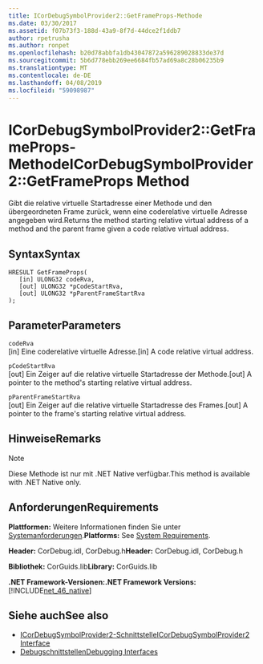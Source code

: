 ```yaml
---
title: ICorDebugSymbolProvider2::GetFrameProps-Methode
ms.date: 03/30/2017
ms.assetid: f07b73f3-188d-43a9-8f7d-44dce2f1ddb7
author: rpetrusha
ms.author: ronpet
ms.openlocfilehash: b20d78abbfa1db43047872a596289028833de37d
ms.sourcegitcommit: 5b6d778ebb269ee6684fb57ad69a8c28b06235b9
ms.translationtype: MT
ms.contentlocale: de-DE
ms.lasthandoff: 04/08/2019
ms.locfileid: "59098987"
---
```

# <a name="icordebugsymbolprovider2getframeprops-method"></a><span data-ttu-id="e4385-102">ICorDebugSymbolProvider2::GetFrameProps-Methode</span><span class="sxs-lookup"><span data-stu-id="e4385-102">ICorDebugSymbolProvider2::GetFrameProps Method</span></span>
<span data-ttu-id="e4385-103">Gibt die relative virtuelle Startadresse einer Methode und den übergeordneten Frame zurück, wenn eine coderelative virtuelle Adresse angegeben wird.</span><span class="sxs-lookup"><span data-stu-id="e4385-103">Returns the method starting relative virtual address of a method and the parent frame given a code relative virtual address.</span></span>  
  
## <a name="syntax"></a><span data-ttu-id="e4385-104">Syntax</span><span class="sxs-lookup"><span data-stu-id="e4385-104">Syntax</span></span>  
  
```  
HRESULT GetFrameProps(  
   [in] ULONG32 codeRva,  
   [out] ULONG32 *pCodeStartRva,  
   [out] ULONG32 *pParentFrameStartRva  
);  
```  
  
## <a name="parameters"></a><span data-ttu-id="e4385-105">Parameter</span><span class="sxs-lookup"><span data-stu-id="e4385-105">Parameters</span></span>  
 `codeRva`  
 <span data-ttu-id="e4385-106">[in] Eine coderelative virtuelle Adresse.</span><span class="sxs-lookup"><span data-stu-id="e4385-106">[in] A code relative virtual address.</span></span>  
  
 `pCodeStartRva`  
 <span data-ttu-id="e4385-107">[out] Ein Zeiger auf die relative virtuelle Startadresse der Methode.</span><span class="sxs-lookup"><span data-stu-id="e4385-107">[out] A pointer to the method's starting relative virtual address.</span></span>  
  
 `pParentFrameStartRva`  
 <span data-ttu-id="e4385-108">[out] Ein Zeiger auf die relative virtuelle Startadresse des Frames.</span><span class="sxs-lookup"><span data-stu-id="e4385-108">[out] A pointer to the frame's starting relative virtual address.</span></span>  
  
## <a name="remarks"></a><span data-ttu-id="e4385-109">Hinweise</span><span class="sxs-lookup"><span data-stu-id="e4385-109">Remarks</span></span>  
  
> [!NOTE]
>  <span data-ttu-id="e4385-110">Diese Methode ist nur mit .NET Native verfügbar.</span><span class="sxs-lookup"><span data-stu-id="e4385-110">This method is available with .NET Native only.</span></span>  
  
## <a name="requirements"></a><span data-ttu-id="e4385-111">Anforderungen</span><span class="sxs-lookup"><span data-stu-id="e4385-111">Requirements</span></span>  
 <span data-ttu-id="e4385-112">**Plattformen:** Weitere Informationen finden Sie unter [Systemanforderungen](../../../../docs/framework/get-started/system-requirements.md).</span><span class="sxs-lookup"><span data-stu-id="e4385-112">**Platforms:** See [System Requirements](../../../../docs/framework/get-started/system-requirements.md).</span></span>  
  
 <span data-ttu-id="e4385-113">**Header:** CorDebug.idl, CorDebug.h</span><span class="sxs-lookup"><span data-stu-id="e4385-113">**Header:** CorDebug.idl, CorDebug.h</span></span>  
  
 <span data-ttu-id="e4385-114">**Bibliothek:** CorGuids.lib</span><span class="sxs-lookup"><span data-stu-id="e4385-114">**Library:** CorGuids.lib</span></span>  
  
 **<span data-ttu-id="e4385-115">.NET Framework-Versionen:</span><span class="sxs-lookup"><span data-stu-id="e4385-115">.NET Framework Versions:</span></span>** [!INCLUDE[net_46_native](../../../../includes/net-46-native-md.md)]  
  
## <a name="see-also"></a><span data-ttu-id="e4385-116">Siehe auch</span><span class="sxs-lookup"><span data-stu-id="e4385-116">See also</span></span>

- [<span data-ttu-id="e4385-117">ICorDebugSymbolProvider2-Schnittstelle</span><span class="sxs-lookup"><span data-stu-id="e4385-117">ICorDebugSymbolProvider2 Interface</span></span>](../../../../docs/framework/unmanaged-api/debugging/icordebugsymbolprovider2-interface.md)
- [<span data-ttu-id="e4385-118">Debugschnittstellen</span><span class="sxs-lookup"><span data-stu-id="e4385-118">Debugging Interfaces</span></span>](../../../../docs/framework/unmanaged-api/debugging/debugging-interfaces.md)
